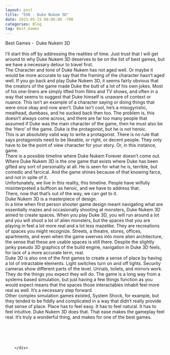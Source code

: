 ```yaml
---
layout: post
title: "550 - Duke Nukem 3D"
date: 2023-05-15 00:00:00 -700
categories: Blog
tag: Best_Games
---
```


<div class="blog-content">
				<div class="paragraph"><span><span>Best Games -&nbsp; Duke Nukem 3D</span></span><br><span></span><br><span><span>I&rsquo;ll start this off by addressing the realities of time. Just trust that I will get around to why Duke Nukem 3D deserves to be on the list of best games, but we have a necessary detour to travel first.</span></span><br><span></span><span><span>The Character and tone of Duke Nukem has not aged well. Or maybe it would be more accurate to say that the framing of the character hasn&rsquo;t aged well. If you go back and play Duke Nukem 3D, it seems fairly obvious that the creators of the game made Duke the butt of a lot of his own jokes. Most of his one-liners are simply lifted from films and TV shows, and often in a way that seems to suggest that Duke himself is unaware of context or nuance. This isn&rsquo;t an example of a character saying or doing things that were once okay and now aren&rsquo;t. Duke isn&rsquo;t cool, he&rsquo;s a misogynistic, meathead, dumbass, and he sucked back then too. The problem is, this doesn&rsquo;t always come across, and there are far too many people that assumed if Duke was the main character of the game, then he must also be the &lsquo;Hero&rsquo; of the game. Duke is the protagonist, but he is not heroic.</span></span><br><span></span><span><span>This is an absolutely valid way to write a protagonist. There is no rule that says protagonists need to be likeable, or right, or decent people. They only have to be the point of view character for your story. Or, in this instance, game.</span></span><br><span></span><span><span>There is a possible timeline where Duke Nukem Forever doesn&rsquo;t come out. Where Duke Nukem 3D is the one game that exists where Duke has been gifted any sort of personality at all. He is seen for what he is, terrible, but comedic and farcical. And the game shines because of that knowing farce, and not in spite of it.</span></span><br><span></span><span><span>Unfortunately, we live in this reality, this timeline. People have wilfully misinterpreted a buffoon as heroic, and we have to address that.</span></span><br><span></span><span><span>There, now that that&rsquo;s out of the way, we can get to it.</span></span><br><span></span><span><span>Duke Nukem 3D is a masterpiece of design.</span></span><br><span></span><span><span>In a time when first person shooter game design meant navigating what are essentially mazes and occasionally shooting at monsters, Duke Nukem 3D aimed to create spaces. When you play Duke 3D, you will run around a lot and you will shoot a lot of alien monsters, but the spaces that you are playing in feel a lot more real and a lot less mazelike. They are recreations of spaces you might recognize. Streets, a theatre, stores, offices, apartments, and even when the game swerves into more alien architecture, the sense that these are usable spaces is still there. Despite the slightly janky pseudo 3D graphics of the build engine, navigation in Duke 3D feels, for lack of a more accurate term, real.</span></span><br><span></span><span><span>Duke 3D is also one of the first games to create a sense of place by having a lot of intractable elements. Light switches turn on and off lights. Security cameras show different parts of the level. Urinals, toilets, and mirrors work. They do the things you expect they will do. The game is a long way from a systems based simulation, but just having a few things function as you would expect means that the spaces those interactables inhabit feel more real as well. It&rsquo;s a necessary step forward.</span></span><br><span></span><span><span>Other complex simulation games existed, System Shock, for example, but they tended to be fiddly and complicated in a way that didn&rsquo;t really provide that sense of place. Place has to feel easy. It has to feel natural. It has to feel intuitive. Duke Nukem 3D does that. That ease makes the gameplay feel real. It&rsquo;s truly a wonderful thing, and makes for one of the best games.</span></span><br><span></span><br><br><br>&#8203;</div>

		</div>
        